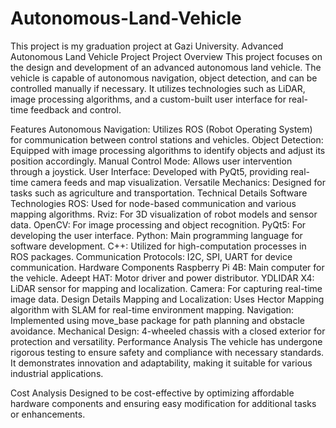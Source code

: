 # Autonomous-Land-Vehicle
This project is my graduation project at Gazi University.
Advanced Autonomous Land Vehicle Project
Project Overview
This project focuses on the design and development of an advanced autonomous land vehicle. The vehicle is capable of autonomous navigation, object detection, and can be controlled manually if necessary. It utilizes technologies such as LiDAR, image processing algorithms, and a custom-built user interface for real-time feedback and control.

Features
Autonomous Navigation: Utilizes ROS (Robot Operating System) for communication between control stations and vehicles.
Object Detection: Equipped with image processing algorithms to identify objects and adjust its position accordingly.
Manual Control Mode: Allows user intervention through a joystick.
User Interface: Developed with PyQt5, providing real-time camera feeds and map visualization.
Versatile Mechanics: Designed for tasks such as agriculture and transportation.
Technical Details
Software Technologies
ROS: Used for node-based communication and various mapping algorithms.
Rviz: For 3D visualization of robot models and sensor data.
OpenCV: For image processing and object recognition.
PyQt5: For developing the user interface.
Python: Main programming language for software development.
C++: Utilized for high-computation processes in ROS packages.
Communication Protocols: I2C, SPI, UART for device communication.
Hardware Components
Raspberry Pi 4B: Main computer for the vehicle.
Adeept HAT: Motor driver and power distributor.
YDLIDAR X4: LiDAR sensor for mapping and localization.
Camera: For capturing real-time image data.
Design Details
Mapping and Localization: Uses Hector Mapping algorithm with SLAM for real-time environment mapping.
Navigation: Implemented using move_base package for path planning and obstacle avoidance.
Mechanical Design: 4-wheeled chassis with a closed exterior for protection and versatility.
Performance Analysis
The vehicle has undergone rigorous testing to ensure safety and compliance with necessary standards. It demonstrates innovation and adaptability, making it suitable for various industrial applications.

Cost Analysis
Designed to be cost-effective by optimizing affordable hardware components and ensuring easy modification for additional tasks or enhancements.

